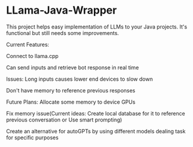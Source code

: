 # LLama-Java-Wrapper
This project helps easy implementation of LLMs to your Java projects. It's functional but still needs some improvements.

Current Features:

Connect to llama.cpp 

Can send inputs and retrieve bot response in real time

Issues:
Long inputs causes lower end devices to slow down

Don't have memory to reference previous responses

Future Plans:
Allocate some memory to device GPUs 

Fix memory issue(Current ideas: Create local database for it to reference previous conversation or Use smart prompting)

Create an alternative for autoGPTs by using different models dealing task for specific purposes
